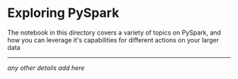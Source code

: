 # Exploring PySpark

The notebook in this directory covers a variety of topics on PySpark, and how you can leverage it's capabilities for different actions on your larger data

-------------

*any other details add here*